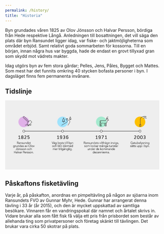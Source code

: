 ```yaml
---
permalink: /history/
title: "Historia"
---
```


Byn grundades våren 1825 av Olov Jönsson och Halvar Persson, bördiga från Hede respektive Långå. Anledningen till bosattningen, det vill säga den plats där byn Ransundet ligger idag, var fiske- och jaktmöjligheterna som området erbjöd. Samt relativt goda sommarbeten för kossorna. Till en början, innan några hus var byggda, hade de endast en grovt tillyxad gran som skydd mot vädrets makter.

Idag utgörs byn av fem stora gårdar; Pelles, Jens, Påles, Bygget och Mattes. Som mest har det funnits omkring 40 stycken bofasta personer i byn. I dagsläget finns fem permanenta invånare.

## Tidslinje

[ ![Tidslinje](https://github.com/cjbackman/ransundet.nu/raw/gh-pages/assets/images/tidslinje.jpg) ](https://github.com/cjbackman/ransundet.nu/raw/gh-pages/assets/images/tidslinje.jpg)


## Påskaftons fisketävling

Varje år, på påskafton, anordnas en pimpeltävling på någon av sjöarna inom Ransundets FVO av Gunnar Myhr, Hede. Gunnar har arrangerat denna tävling i 33 år (år 2015), och den är mycket uppskattad av samtliga besökare. Vinnaren får en vandringspokal där namnet och årtalet skrivs in. Vidare brukar alla som fått fisk få välja ett pris från prisbordet som består av allehanda ting som privatpersoner och företag skänkt till tävlingen. Det brukar vara cirka 50 skotrar på plats.